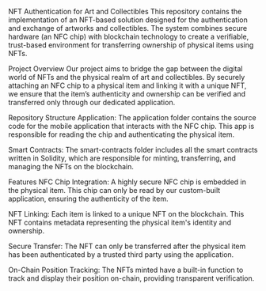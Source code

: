 NFT Authentication for Art and Collectibles
This repository contains the implementation of an NFT-based solution designed for the authentication and exchange of artworks and collectibles. The system combines secure hardware (an NFC chip) with blockchain technology to create a verifiable, trust-based environment for transferring ownership of physical items using NFTs.

Project Overview
Our project aims to bridge the gap between the digital world of NFTs and the physical realm of art and collectibles. By securely attaching an NFC chip to a physical item and linking it with a unique NFT, we ensure that the item’s authenticity and ownership can be verified and transferred only through our dedicated application.

Repository Structure
Application: The application folder contains the source code for the mobile application that interacts with the NFC chip. This app is responsible for reading the chip and authenticating the physical item.

Smart Contracts: The smart-contracts folder includes all the smart contracts written in Solidity, which are responsible for minting, transferring, and managing the NFTs on the blockchain.

Features
NFC Chip Integration: A highly secure NFC chip is embedded in the physical item. This chip can only be read by our custom-built application, ensuring the authenticity of the item.

NFT Linking: Each item is linked to a unique NFT on the blockchain. This NFT contains metadata representing the physical item's identity and ownership.

Secure Transfer: The NFT can only be transferred after the physical item has been authenticated by a trusted third party using the application.

On-Chain Position Tracking: The NFTs minted have a built-in function to track and display their position on-chain, providing transparent verification.
